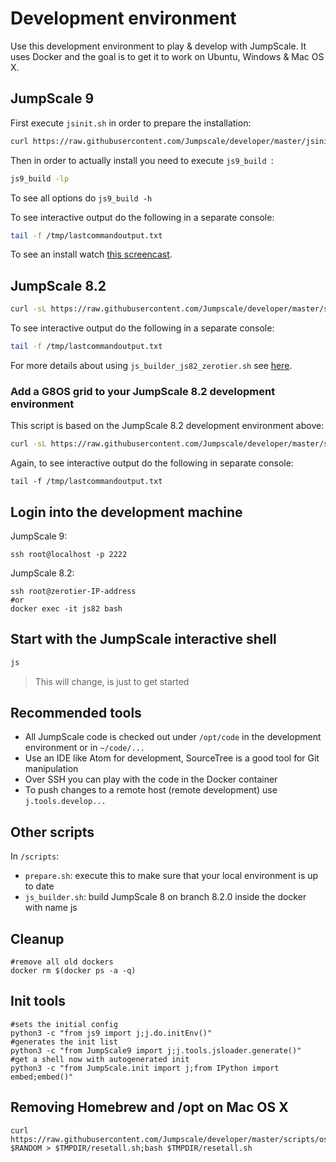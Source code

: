 # Development environment

Use this development environment to play & develop with JumpScale.
It uses Docker and the goal is to get it to work on Ubuntu, Windows & Mac OS X.

## JumpScale 9

First execute `jsinit.sh` in order to prepare the installation:

```bash
curl https://raw.githubusercontent.com/Jumpscale/developer/master/jsinit.sh?$RANDOM > $TMPDIR/jsinit.sh; sh $TMPDIR/jsinit.sh
```

Then in order to actually install you need to execute `js9_build `:

```bash
js9_build -lp
```

To see all options do ```js9_build -h```

To see interactive output do the following in a separate console:

```bash
tail -f /tmp/lastcommandoutput.txt
```

To see an install watch [this screencast](http://showterm.io/5a87e36aee35b5b765b20#fast).

## JumpScale 8.2

```bash
curl -sL https://raw.githubusercontent.com/Jumpscale/developer/master/scripts/js_builder_js82_zerotier.sh | bash -s <your-ZeroTier-network-ID>
```

To see interactive output do the following in a separate console:

```bash
tail -f /tmp/lastcommandoutput.txt
```

For more details about using `js_builder_js82_zerotier.sh` see [here](docs/installjs8_details.md).


### Add a G8OS grid to your JumpScale 8.2 development environment

This script is based on the JumpScale 8.2 development environment above:

```bash
curl -sL https://raw.githubusercontent.com/Jumpscale/developer/master/scripts/g8os_grid_installer82.sh | bash -s <Branch> <your-ZeroTier-network-ID> <your-ZeroTier-Token>
```

Again, to see interactive output do the following in separate console:

```
tail -f /tmp/lastcommandoutput.txt
```


## Login into the development machine

JumpScale 9:
```
ssh root@localhost -p 2222
```

JumpScale 8.2:
```
ssh root@zerotier-IP-address
#or
docker exec -it js82 bash
```

## Start with the JumpScale interactive shell

```bash
js
```

 > This will change, is just to get started

## Recommended tools

- All JumpScale code is checked out under `/opt/code` in the development environment or in `~/code/...`
- Use an IDE like Atom for development, SourceTree is a good tool for Git manipulation
- Over SSH you can play with the code in the Docker container
- To push changes to a remote host (remote development) use `j.tools.develop...`

## Other scripts

In `/scripts`:

- `prepare.sh`: execute this to make sure that your local environment is up to date
- `js_builder.sh`: build JumpScale 8 on branch 8.2.0 inside the docker with name js


## Cleanup

```
#remove all old dockers
docker rm $(docker ps -a -q)
```

## Init tools

```
#sets the initial config
python3 -c "from js9 import j;j.do.initEnv()"
#generates the init list
python3 -c "from JumpScale9 import j;j.tools.jsloader.generate()"
#get a shell now with autogenerated init
python3 -c "from JumpScale.init import j;from IPython import embed;embed()"
```

## Removing Homebrew and /opt on Mac OS X

```
curl https://raw.githubusercontent.com/Jumpscale/developer/master/scripts/osx_reset_all.sh?$RANDOM > $TMPDIR/resetall.sh;bash $TMPDIR/resetall.sh
```
